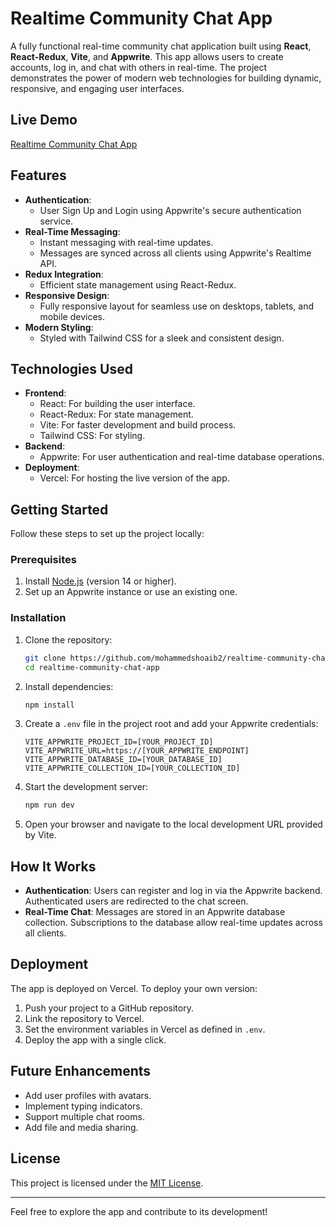 # Realtime Community Chat App

A fully functional real-time community chat application built using **React**, **React-Redux**, **Vite**, and **Appwrite**. This app allows users to create accounts, log in, and chat with others in real-time. The project demonstrates the power of modern web technologies for building dynamic, responsive, and engaging user interfaces.

## Live Demo

[Realtime Community Chat App](https://realtime-community-chat-app.vercel.app/)

## Features

- **Authentication**:
  - User Sign Up and Login using Appwrite's secure authentication service.
- **Real-Time Messaging**:
  - Instant messaging with real-time updates.
  - Messages are synced across all clients using Appwrite's Realtime API.
- **Redux Integration**:
  - Efficient state management using React-Redux.
- **Responsive Design**:
  - Fully responsive layout for seamless use on desktops, tablets, and mobile devices.
- **Modern Styling**:
  - Styled with Tailwind CSS for a sleek and consistent design.

## Technologies Used

- **Frontend**:
  - React: For building the user interface.
  - React-Redux: For state management.
  - Vite: For faster development and build process.
  - Tailwind CSS: For styling.
- **Backend**:
  - Appwrite: For user authentication and real-time database operations.
- **Deployment**:
  - Vercel: For hosting the live version of the app.

## Getting Started

Follow these steps to set up the project locally:

### Prerequisites

1. Install [Node.js](https://nodejs.org/) (version 14 or higher).
2. Set up an Appwrite instance or use an existing one.

### Installation

1. Clone the repository:

   ```bash
   git clone https://github.com/mohammedshoaib2/realtime-community-chat-app.git
   cd realtime-community-chat-app
   ```

2. Install dependencies:

   ```bash
   npm install
   ```

3. Create a `.env` file in the project root and add your Appwrite credentials:

   ```env
   VITE_APPWRITE_PROJECT_ID=[YOUR_PROJECT_ID]
   VITE_APPWRITE_URL=https://[YOUR_APPWRITE_ENDPOINT]
   VITE_APPWRITE_DATABASE_ID=[YOUR_DATABASE_ID]
   VITE_APPWRITE_COLLECTION_ID=[YOUR_COLLECTION_ID]
   ```

4. Start the development server:

   ```bash
   npm run dev
   ```

5. Open your browser and navigate to the local development URL provided by Vite.

## How It Works

- **Authentication**: Users can register and log in via the Appwrite backend. Authenticated users are redirected to the chat screen.
- **Real-Time Chat**: Messages are stored in an Appwrite database collection. Subscriptions to the database allow real-time updates across all clients.

## Deployment

The app is deployed on Vercel. To deploy your own version:

1. Push your project to a GitHub repository.
2. Link the repository to Vercel.
3. Set the environment variables in Vercel as defined in `.env`.
4. Deploy the app with a single click.

## Future Enhancements

- Add user profiles with avatars.
- Implement typing indicators.
- Support multiple chat rooms.
- Add file and media sharing.

## License

This project is licensed under the [MIT License](LICENSE).

---

Feel free to explore the app and contribute to its development!
